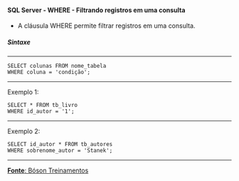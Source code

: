 #### SQL Server - WHERE - Filtrando registros em uma consulta

* A cláusula WHERE permite filtrar registros em uma consulta.

##### Sintaxe
---

	SELECT colunas FROM nome_tabela
	WHERE coluna = 'condição';
		
---
Exemplo 1:

	SELECT * FROM tb_livro
	WHERE id_autor = '1';

		
---
Exemplo 2:

	SELECT id_autor * FROM tb_autores
	WHERE sobrenome_autor = 'Stanek';

---

[**Fonte**: Bóson Treinamentos](https://youtube.com/playlist?list=PLucm8g_ezqNqI5cW3alteV5olcMCcHYRK&si=iTJ-F9uZb8Eff3QA)